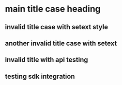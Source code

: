 # main title case heading

invalid title case with setext style
---

another invalid title case with setext
---

invalid title with api testing
---

testing sdk integration
---
